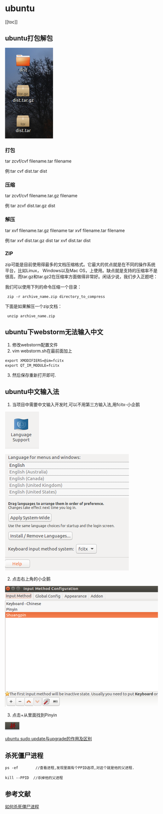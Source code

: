 # ubuntu
[[toc]]

## ubuntu打包解包

![avatar](../public/ubuntu.png)

### 打包
tar zcvf/cvf filename.tar filename

 例:tar cvf dist.tar dist
### 压缩
tar zcvf/cvf filename.tar.gz filename

例 tar zcvf dist.tar.gz dist
### 解压
tar xvf filename.tar.gz filename
tar xvf filename.tar filename

例:tar xvf dist.tar.gz dist
tar xvf dist.tar dist


### ZIP

zip可能是目前使用得最多的文档压缩格式。它最大的优点就是在不同的操作系统平台，比如Linux， Windows以及Mac OS，上使用。缺点就是支持的压缩率不是很高，而tar.gz和tar.gz2在压缩率方面做得非常好。闲话少说，我们步入正题吧：

我们可以使用下列的命令压缩一个目录：

```
 zip -r archive_name.zip directory_to_compress
```

下面是如果解压一个zip文档：

```
 unzip archive_name.zip
```



## ubuntu下webstorm无法输入中文

1. 修改webstorm配置文件
2. vim webstorm.sh在最前面加上
```
export XMODIFIERS=@im=fcitx
export QT_IM_MODULE=fcitx
```
3. 然后保存重新打开即可.

## ubuntu中文输入法

1. 当项目中需要中文输入开发时,可以不用第三方输入法,用fcitx-小企鹅

![avatar](pubilc/language.png)

![avatar](pubilc/language2.png)

2. 点击右上角的小企鹅

![avatar](pubilc/language3.png)

3. 点击+从里面找到Pinyin

![avatar](pubilc/language4.png)

[ubuntu sudo update与upgrade的作用及区别](http://www.baiyuxiong.com/?p=529)

## 杀死僵尸进程
```
ps -ef        //查看进程,发现里面有个PPID选项,对这个就是他的父进程.
 
kill --PPID  //杀掉他的父进程
```

## 参考文献
[如何杀死僵尸进程](https://blog.51cto.com/wiliiwin/202015)
